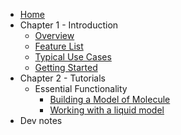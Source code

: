 - [Home](./index.md)
- Chapter 1 - Introduction
  - [Overview](./ch01/01-overview.md)
  - [Feature List](./ch01/02-feature-list.md)
  - [Typical Use Cases](./ch01/03-typical-use-cases.md)
  - [Getting Started](./ch01/04-getting-started.md)
- Chapter 2 - Tutorials
  - Essential Functionality
    - [Building a Model of Molecule](./ch02/01-building-molecule.md)
    - [Working with a liquid model](./ch02/02-working-with-liquid-model.md)
- Dev notes

